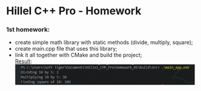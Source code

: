 # Hillel C++ Pro - Homework
### 1st homework:
 - create simple math library with static methods (divide, multiply, square);
 - create main.cpp file that uses this library;
 - link it all together with CMake and build the project;</br>
[Result](https://github.com/antontrushst/Hillel_CPP_Pro/tree/main/Homework_01):</br>
![1st homework terminal output](img/Homework_01_screenshot_01.png)
